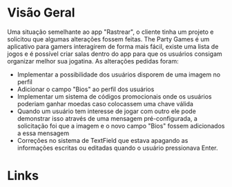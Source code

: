 # Visão Geral

Uma situação semelhante ao app "Rastrear", o cliente tinha um projeto e solicitou que algumas alterações fossem feitas. The Party Games é um aplicativo para gamers interagirem de forma mais fácil, existe uma lista de jogos e é possível criar salas dentro do app para que os usuários consigam organizar melhor sua jogatina. As alterações pedidas foram:
* Implementar a possibilidade dos usuários disporem de uma imagem no perfil
* Adicionar o campo "Bios" ao perfil dos usuários
* Implementar um sistema de códigos promocionais onde os usuários poderiam ganhar moedas caso colocassem uma chave válida
* Quando um usuário tem interesse de jogar com outro ele pode demonstrar isso através de uma mensagem pré-configurada, a solicitação foi que a imagem e o novo campo "Bios" fossem adicionados a essa mensagem
* Correções no sistema de TextField que estava apagando as informações escritas ou editadas quando o usuário pressionava Enter.

# Links
